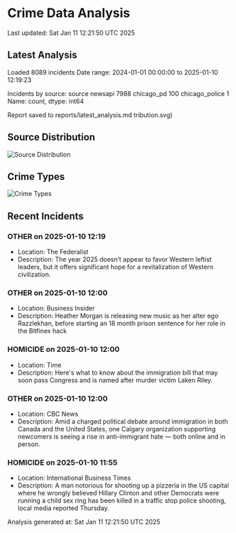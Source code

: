# Crime Data Analysis
Last updated: Sat Jan 11 12:21:50 UTC 2025

## Latest Analysis

Loaded 8089 incidents
Date range: 2024-01-01 00:00:00 to 2025-01-10 12:19:23

Incidents by source:
source
newsapi           7988
chicago_pd         100
chicago_police       1
Name: count, dtype: int64

Report saved to reports/latest_analysis.md
tribution.svg)

## Source Distribution
![Source Distribution](images/source_distribution.svg)

## Crime Types
![Crime Types](images/crime_types.svg)

## Recent Incidents

### OTHER on 2025-01-10 12:19
- Location: The Federalist
- Description: The year 2025 doesn’t appear to favor Western leftist leaders, but it offers significant hope for a revitalization of Western civilization.


### OTHER on 2025-01-10 12:00
- Location: Business Insider
- Description: Heather Morgan is releasing new music as her alter ego Razzlekhan, before starting an 18 month prison sentence for her role in the Bitfinex hack


### HOMICIDE on 2025-01-10 12:00
- Location: Time
- Description: Here's what to know about the immigration bill that may soon pass Congress and is named after murder victim Laken Riley.


### OTHER on 2025-01-10 12:00
- Location: CBC News
- Description: Amid a charged political debate around immigration in both Canada and the United States, one Calgary organization supporting newcomers is seeing a rise in anti-immigrant hate — both online and in person.


### HOMICIDE on 2025-01-10 11:55
- Location: International Business Times
- Description: A man notorious for shooting up a pizzeria in the US capital where he wrongly believed Hillary Clinton and other Democrats were running a child sex ring has been killed in a traffic stop police shooting, local media reported Thursday.

Analysis generated at: Sat Jan 11 12:21:50 UTC 2025
